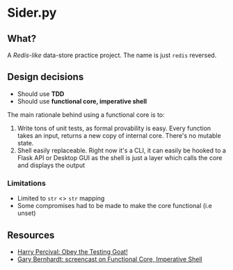 # Sider.py

## What?

A _Redis-like_ data-store practice project.
The name is just `redis` reversed.

## Design decisions

- Should use **TDD**
- Should use **functional core, imperative shell**

The main rationale behind using a functional core is to:

1. Write tons of unit tests, as formal provability is easy. Every function takes an input, returns a new copy of internal core. There's no mutable state.
2. Shell easily replaceable. Right now it's a CLI, it can easily be hooked to a Flask API or Desktop GUI as the shell is just a layer which calls the core and displays the output

### Limitations

- Limited to `str` <> `str` mapping
- Some compromises had to be made to make the core functional (i.e unset)

## Resources

- [Harry Percival: Obey the Testing Goat!](https://www.obeythetestinggoat.com/pages/book.html#toc)
- [Gary Bernhardt: screencast on Functional Core, Imperative Shell](https://www.destroyallsoftware.com/screencasts/catalog/functional-core-imperative-shell)

